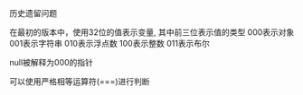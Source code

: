 历史遗留问题

在最初的版本中，使用32位的值表示变量,
其中前三位表示值的类型
000表示对象
001表示字符串
010表示浮点数
100表示整数
011表示布尔

null被解释为000的指针


可以使用严格相等运算符(===)进行判断


